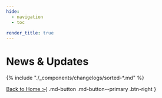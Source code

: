 ```yaml
---
hide:
  - navigation
  - toc

render_title: true
---
```


# News & Updates

{% include "./_components/changelogs/sorted-*.md" %}

[Back to Home >](../index.md#whats-new){ .md-button .md-button--primary .btn-right }
